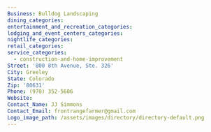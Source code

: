 ```yaml
---
Business: Bulldog Landscaping
dining_categories:
entertainment_and_recreation_categories:
lodging_and_event_centers_categories:
nightlife_categories:
retail_categories:
service_categories:
  - construction-and-home-improvement
Street: '800 8th Avenue, Ste. 326'
City: Greeley
State: Colorado
Zip: '80631'
Phone: (970) 352-5606
Website:
Contact_Name: JJ Simmons
Contact_Email: frontrangefarmer@gmail.com
Logo_image_path: /assets/images/directory/directory-default.png
---
```



